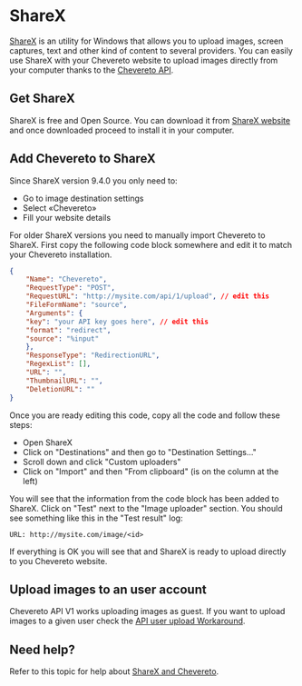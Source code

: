 # ShareX

[ShareX](https://en.wikipedia.org/wiki/ShareX) is an utility for Windows that allows you to upload images, screen captures, text and other kind of content to several providers. You can easily use ShareX with your Chevereto website to upload images directly from your computer thanks to the [Chevereto API](./../api/V1.md).

## Get ShareX

ShareX is free and Open Source. You can download it from [ShareX website](https://getsharex.com/) and once downloaded proceed to install it in your computer.

## Add Chevereto to ShareX

Since ShareX version 9.4.0 you only need to:

- Go to image destination settings
- Select «Chevereto»
- Fill your website details

For older ShareX versions you need to manually import Chevereto to ShareX. First copy the following code block somewhere and edit it to match your Chevereto installation.

```json
{
    "Name": "Chevereto",
    "RequestType": "POST",
    "RequestURL": "http://mysite.com/api/1/upload", // edit this
    "FileFormName": "source",
    "Arguments": {
    "key": "your API key goes here", // edit this
    "format": "redirect",
    "source": "%input"
    },
    "ResponseType": "RedirectionURL",
    "RegexList": [],
    "URL": "",
    "ThumbnailURL": "",
    "DeletionURL": ""
}
```

Once you are ready editing this code, copy all the code and follow these steps:

- Open ShareX
- Click on "Destinations" and then go to "Destination Settings..."
- Scroll down and click "Custom uploaders"
- Click on "Import" and then "From clipboard" (is on the column at the left)

You will see that the information from the code block has been added to ShareX. Click on "Test" next to the "Image uploader" section. You should see something like this in the "Test result" log:

```
URL: http://mysite.com/image/<id>
```

If everything is OK you will see that and ShareX is ready to upload directly to you Chevereto website.

## Upload images to an user account

Chevereto API V1 works uploading images as guest. If you want to upload images to a given user check the [API user upload Workaround](./../api/V1.md).

## Need help?

Refer to this topic for help about [ShareX and Chevereto](https://chevereto.com/community/threads/sharex-and-chevereto.5254/).
